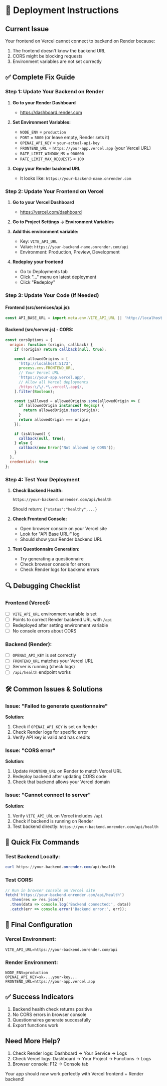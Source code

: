 # 🚀 Deployment Instructions

## Current Issue
Your frontend on Vercel cannot connect to backend on Render because:
1. The frontend doesn't know the backend URL
2. CORS might be blocking requests
3. Environment variables are not set correctly

## ✅ Complete Fix Guide

### Step 1: Update Your Backend on Render

1. **Go to your Render Dashboard**
   - https://dashboard.render.com

2. **Set Environment Variables:**
   - `NODE_ENV` = `production`
   - `PORT` = `5000` (or leave empty, Render sets it)
   - `OPENAI_API_KEY` = `your-actual-api-key`
   - `FRONTEND_URL` = `https://your-app.vercel.app` (your Vercel URL)
   - `RATE_LIMIT_WINDOW_MS` = `900000`
   - `RATE_LIMIT_MAX_REQUESTS` = `100`

3. **Copy your Render backend URL**
   - It looks like: `https://your-backend-name.onrender.com`

### Step 2: Update Your Frontend on Vercel

1. **Go to your Vercel Dashboard**
   - https://vercel.com/dashboard

2. **Go to Project Settings → Environment Variables**

3. **Add this environment variable:**
   - Key: `VITE_API_URL`
   - Value: `https://your-backend-name.onrender.com/api`
   - Environment: Production, Preview, Development

4. **Redeploy your frontend**
   - Go to Deployments tab
   - Click "..." menu on latest deployment
   - Click "Redeploy"

### Step 3: Update Your Code (If Needed)

#### Frontend (src/services/api.js):
```javascript
const API_BASE_URL = import.meta.env.VITE_API_URL || 'http://localhost:5000/api';
```

#### Backend (src/server.js) - CORS:
```javascript
const corsOptions = {
  origin: function (origin, callback) {
    if (!origin) return callback(null, true);
    
    const allowedOrigins = [
      'http://localhost:5173',
      process.env.FRONTEND_URL,
      // Your Vercel URL
      'https://your-app.vercel.app',
      // Allow all Vercel deployments
      /https:\/\/.*\.vercel\.app$/,
    ].filter(Boolean);
    
    const isAllowed = allowedOrigins.some(allowedOrigin => {
      if (allowedOrigin instanceof RegExp) {
        return allowedOrigin.test(origin);
      }
      return allowedOrigin === origin;
    });
    
    if (isAllowed) {
      callback(null, true);
    } else {
      callback(new Error('Not allowed by CORS'));
    }
  },
  credentials: true
};
```

### Step 4: Test Your Deployment

1. **Check Backend Health:**
   ```
   https://your-backend.onrender.com/api/health
   ```
   Should return: `{"status":"healthy",...}`

2. **Check Frontend Console:**
   - Open browser console on your Vercel site
   - Look for "API Base URL:" log
   - Should show your Render backend URL

3. **Test Questionnaire Generation:**
   - Try generating a questionnaire
   - Check browser console for errors
   - Check Render logs for backend errors

## 🔍 Debugging Checklist

### Frontend (Vercel):
- [ ] `VITE_API_URL` environment variable is set
- [ ] Points to correct Render backend URL with `/api`
- [ ] Redeployed after setting environment variable
- [ ] No console errors about CORS

### Backend (Render):
- [ ] `OPENAI_API_KEY` is set correctly
- [ ] `FRONTEND_URL` matches your Vercel URL
- [ ] Server is running (check logs)
- [ ] `/api/health` endpoint works

## 🛠️ Common Issues & Solutions

### Issue: "Failed to generate questionnaire"
**Solution:**
1. Check if `OPENAI_API_KEY` is set on Render
2. Check Render logs for specific error
3. Verify API key is valid and has credits

### Issue: "CORS error"
**Solution:**
1. Update `FRONTEND_URL` on Render to match Vercel URL
2. Redeploy backend after updating CORS code
3. Check that backend allows your Vercel domain

### Issue: "Cannot connect to server"
**Solution:**
1. Verify `VITE_API_URL` on Vercel includes `/api`
2. Check if backend is running on Render
3. Test backend directly: `https://your-backend.onrender.com/api/health`

## 📝 Quick Fix Commands

### Test Backend Locally:
```powershell
curl https://your-backend.onrender.com/api/health
```

### Test CORS:
```javascript
// Run in browser console on Vercel site
fetch('https://your-backend.onrender.com/api/health')
  .then(res => res.json())
  .then(data => console.log('Backend connected:', data))
  .catch(err => console.error('Backend error:', err));
```

## 🎯 Final Configuration

### Vercel Environment:
```
VITE_API_URL=https://your-backend.onrender.com/api
```

### Render Environment:
```
NODE_ENV=production
OPENAI_API_KEY=sk-...your-key...
FRONTEND_URL=https://your-app.vercel.app
```

## ✅ Success Indicators

1. Backend health check returns positive
2. No CORS errors in browser console
3. Questionnaires generate successfully
4. Export functions work

## Need More Help?

1. Check Render logs: Dashboard → Your Service → Logs
2. Check Vercel logs: Dashboard → Your Project → Functions → Logs
3. Browser console: F12 → Console tab

Your app should now work perfectly with Vercel frontend + Render backend!